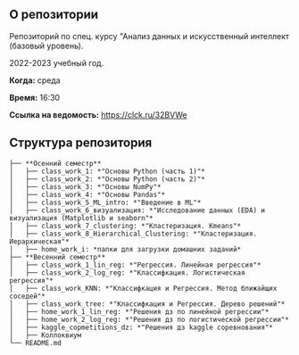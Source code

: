 ## О репозитории
Репозиторий по спец. курсу "Анализ данных и искусственный интеллект (базовый уровень).

2022-2023 учебный год.

**Когда:** среда

**Время:** 16:30

**Ссылка на ведомость:** https://clck.ru/32BVWe


## Структура репозитория

```
├── **Осенний семестр**
│   ├── class_work_1: *"Основы Python (часть 1)"*
│   ├── class_work_2: *"Основы Python (часть 2)"*
│   ├── class_work_3: *"Основы NumPy"*
│   ├── class_work_4: *"Основы Pandas"*
│   ├── class_work_5_ML_intro: *"Введение в ML"*
│   ├── class_work_6_визуализация: *"Исследование данных (EDA) и визуализация (Matplotlib и seaborn"*
│   ├── class_work_7_clustering: *"Кластеризация. Kmeans"*
│   ├── class_work_8_Hierarchical_Clustering: *"Кластеризация. Иерархическая"*
│   ├── home_work_i: *папки для загрузки домашних заданий*
├── **Весенний семестр**
│   ├── class_work_1_lin_reg: *"Регрессия. Линейная регрессия"*
│   ├── class_work_2_log_reg: *"Классифкация. Логистическая регрессия"*
│   ├── class_work_KNN: *"Классифкация и Регрессия. Метод ближайщих соседей"*
│   ├── class_work_tree: *"Классифкация и Регрессия. Дерево решений"*
│   ├── home_work_1_lin_reg: *"Решения дз по линейной регрессии"*
│   ├── home_work_2_log_reg: *"Решения дз по логистической регрессии"*
│   ├── kaggle_copmetitions_dz: *"Решения дз kaggle соревнования"*
│   ├── Коллоквиум
└── README.md
```
